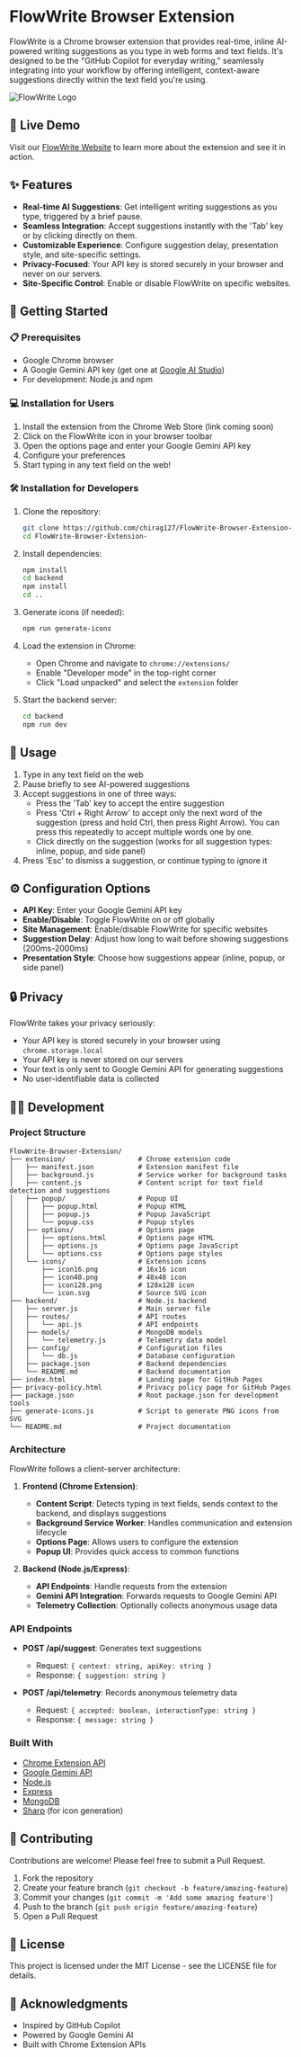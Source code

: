 # FlowWrite Browser Extension

FlowWrite is a Chrome browser extension that provides real-time, inline AI-powered writing suggestions as you type in web forms and text fields. It's designed to be the "GitHub Copilot for everyday writing," seamlessly integrating into your workflow by offering intelligent, context-aware suggestions directly within the text field you're using.

![FlowWrite Logo](extension/icons/icon128.png)

## 🚀 Live Demo

Visit our [FlowWrite Website](https://chirag127.github.io/FlowWrite-Browser-Extension-/) to learn more about the extension and see it in action.

## ✨ Features

-   **Real-time AI Suggestions**: Get intelligent writing suggestions as you type, triggered by a brief pause.
-   **Seamless Integration**: Accept suggestions instantly with the 'Tab' key or by clicking directly on them.
-   **Customizable Experience**: Configure suggestion delay, presentation style, and site-specific settings.
-   **Privacy-Focused**: Your API key is stored securely in your browser and never on our servers.
-   **Site-Specific Control**: Enable or disable FlowWrite on specific websites.

## 🚀 Getting Started

### 📋 Prerequisites

-   Google Chrome browser
-   A Google Gemini API key (get one at [Google AI Studio](https://aistudio.google.com/app/apikey))
-   For development: Node.js and npm

### 💻 Installation for Users

1. Install the extension from the Chrome Web Store (link coming soon)
2. Click on the FlowWrite icon in your browser toolbar
3. Open the options page and enter your Google Gemini API key
4. Configure your preferences
5. Start typing in any text field on the web!

### 🛠️ Installation for Developers

1. Clone the repository:

    ```bash
    git clone https://github.com/chirag127/FlowWrite-Browser-Extension-.git
    cd FlowWrite-Browser-Extension-
    ```

2. Install dependencies:

    ```bash
    npm install
    cd backend
    npm install
    cd ..
    ```

3. Generate icons (if needed):

    ```bash
    npm run generate-icons
    ```

4. Load the extension in Chrome:

    - Open Chrome and navigate to `chrome://extensions/`
    - Enable "Developer mode" in the top-right corner
    - Click "Load unpacked" and select the `extension` folder

5. Start the backend server:
    ```bash
    cd backend
    npm run dev
    ```

## 🔧 Usage

1. Type in any text field on the web
2. Pause briefly to see AI-powered suggestions
3. Accept suggestions in one of three ways:
    - Press the 'Tab' key to accept the entire suggestion
    - Press 'Ctrl + Right Arrow' to accept only the next word of the suggestion (press and hold Ctrl, then press Right Arrow). You can press this repeatedly to accept multiple words one by one.
    - Click directly on the suggestion (works for all suggestion types: inline, popup, and side panel)
4. Press 'Esc' to dismiss a suggestion, or continue typing to ignore it

## ⚙️ Configuration Options

-   **API Key**: Enter your Google Gemini API key
-   **Enable/Disable**: Toggle FlowWrite on or off globally
-   **Site Management**: Enable/disable FlowWrite for specific websites
-   **Suggestion Delay**: Adjust how long to wait before showing suggestions (200ms-2000ms)
-   **Presentation Style**: Choose how suggestions appear (inline, popup, or side panel)

## 🔒 Privacy

FlowWrite takes your privacy seriously:

-   Your API key is stored securely in your browser using `chrome.storage.local`
-   Your API key is never stored on our servers
-   Your text is only sent to Google Gemini API for generating suggestions
-   No user-identifiable data is collected

## 👨‍💻 Development

### Project Structure

```
FlowWrite-Browser-Extension/
├── extension/                  # Chrome extension code
│   ├── manifest.json           # Extension manifest file
│   ├── background.js           # Service worker for background tasks
│   ├── content.js              # Content script for text field detection and suggestions
│   ├── popup/                  # Popup UI
│   │   ├── popup.html          # Popup HTML
│   │   ├── popup.js            # Popup JavaScript
│   │   └── popup.css           # Popup styles
│   ├── options/                # Options page
│   │   ├── options.html        # Options page HTML
│   │   ├── options.js          # Options page JavaScript
│   │   └── options.css         # Options page styles
│   └── icons/                  # Extension icons
│       ├── icon16.png          # 16x16 icon
│       ├── icon48.png          # 48x48 icon
│       ├── icon128.png         # 128x128 icon
│       └── icon.svg            # Source SVG icon
├── backend/                    # Node.js backend
│   ├── server.js               # Main server file
│   ├── routes/                 # API routes
│   │   └── api.js              # API endpoints
│   ├── models/                 # MongoDB models
│   │   └── telemetry.js        # Telemetry data model
│   ├── config/                 # Configuration files
│   │   └── db.js               # Database configuration
│   ├── package.json            # Backend dependencies
│   └── README.md               # Backend documentation
├── index.html                  # Landing page for GitHub Pages
├── privacy-policy.html         # Privacy policy page for GitHub Pages
├── package.json                # Root package.json for development tools
├── generate-icons.js           # Script to generate PNG icons from SVG
└── README.md                   # Project documentation
```

### Architecture

FlowWrite follows a client-server architecture:

1. **Frontend (Chrome Extension)**:

    - **Content Script**: Detects typing in text fields, sends context to the backend, and displays suggestions
    - **Background Service Worker**: Handles communication and extension lifecycle
    - **Options Page**: Allows users to configure the extension
    - **Popup UI**: Provides quick access to common functions

2. **Backend (Node.js/Express)**:
    - **API Endpoints**: Handle requests from the extension
    - **Gemini API Integration**: Forwards requests to Google Gemini API
    - **Telemetry Collection**: Optionally collects anonymous usage data

### API Endpoints

-   **POST /api/suggest**: Generates text suggestions

    -   Request: `{ context: string, apiKey: string }`
    -   Response: `{ suggestion: string }`

-   **POST /api/telemetry**: Records anonymous telemetry data
    -   Request: `{ accepted: boolean, interactionType: string }`
    -   Response: `{ message: string }`

### Built With

-   [Chrome Extension API](https://developer.chrome.com/docs/extensions/)
-   [Google Gemini API](https://ai.google.dev/docs)
-   [Node.js](https://nodejs.org/)
-   [Express](https://expressjs.com/)
-   [MongoDB](https://www.mongodb.com/)
-   [Sharp](https://sharp.pixelplumbing.com/) (for icon generation)

## 🙌 Contributing

Contributions are welcome! Please feel free to submit a Pull Request.

1. Fork the repository
2. Create your feature branch (`git checkout -b feature/amazing-feature`)
3. Commit your changes (`git commit -m 'Add some amazing feature'`)
4. Push to the branch (`git push origin feature/amazing-feature`)
5. Open a Pull Request

## 🪪 License

This project is licensed under the MIT License - see the LICENSE file for details.

## 👏 Acknowledgments

-   Inspired by GitHub Copilot
-   Powered by Google Gemini AI
-   Built with Chrome Extension APIs
